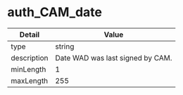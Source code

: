 # auth_CAM_date
| Detail | Value |
| ------ | ----- |
| type | string |
| description | Date WAD was last signed by CAM. |
| minLength | 1 |
| maxLength | 255 |
